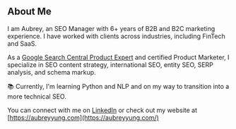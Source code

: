 ## About Me

I am Aubrey, an SEO Manager with 6+ years of B2B and B2C marketing experience. I have worked with clients across industries, including FinTech and SaaS.

As a [Google Search Central Product Expert](https://support.google.com/profile/247347691) and certified Product Marketer, I specialize in SEO content strategy, international SEO, entity SEO, SERP analysis, and schema markup.

📚 Currently, I'm learning Python and NLP and on my way to transition into a more technical SEO.

You can connect with me on [LinkedIn](https://www.linkedin.com/in/aubreyyung/) or check out my website at [https://aubreyyung.com](https://aubreyyung.com/)
